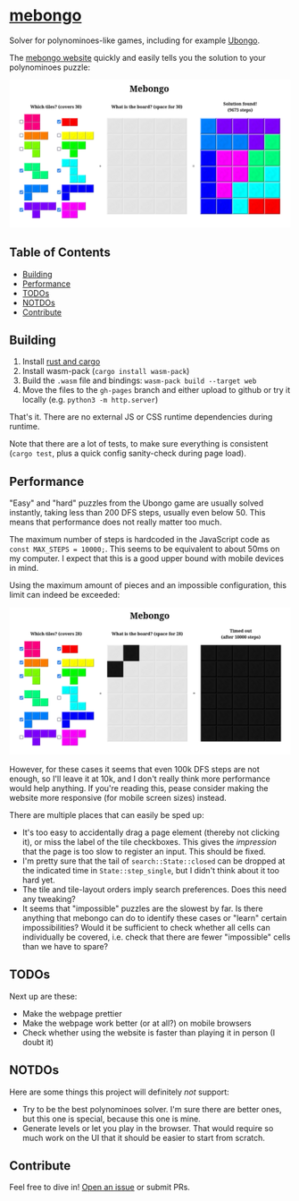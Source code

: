 # [mebongo](https://benwiederhake.github.io/mebongo/)

Solver for polynominoes-like games, including for example [Ubongo](https://boardgamegeek.com/boardgame/16986/ubongo).

The [mebongo website](https://benwiederhake.github.io/mebongo/) quickly and easily tells you the solution to your polynominoes puzzle:

[![Screenshot of the Mebongo website, where a full 5×6 board is filled with polynominoes.](screenshots/01.png)](https://benwiederhake.github.io/mebongo/)

## Table of Contents

- [Building](#building)
- [Performance](#performance)
- [TODOs](#todos)
- [NOTDOs](#notdos)
- [Contribute](#contribute)

## Building

1. Install [rust and cargo](https://rustup.rs/)
2. Install wasm-pack (`cargo install wasm-pack`)
3. Build the `.wasm` file and bindings: `wasm-pack build --target web`
4. Move the files to the `gh-pages` branch and either upload to github or try it locally (e.g. `python3 -m http.server`)

That's it. There are no external JS or CSS runtime dependencies during runtime.

Note that there are a lot of tests, to make sure everything is consistent (`cargo test`, plus a quick config sanity-check during page load).

## Performance

"Easy" and "hard" puzzles from the Ubongo game are usually solved instantly, taking less than 200 DFS steps, usually even below 50.
This means that performance does not really matter too much.

The maximum number of steps is hardcoded in the JavaScript code as
`const MAX_STEPS = 10000;`. This seems to be equivalent to about 50ms on my computer.
I expect that this is a good upper bound with mobile devices in mind.

Using the maximum amount of pieces and an impossible configuration, this limit can indeed be exceeded:

[![Screenshot of a nearly-full 5×6 board, with one cell seemingly pinched-off, therefore impossible to fill.](screenshots/02.png)](https://benwiederhake.github.io/mebongo/)

However, for these cases it seems that even 100k DFS steps are not enough, so
I'll leave it at 10k, and I don't really think more performance would help
anything. If you're reading this, pease consider making the website more responsive (for mobile screen sizes) instead.

There are multiple places that can easily be sped up:
- It's too easy to accidentally drag a page element (thereby not clicking it), or miss the label of the tile checkboxes. This gives the *impression* that the page is too slow to register an input. This should be fixed.
- I'm pretty sure that the tail of `search::State::closed` can be dropped at the indicated time in `State::step_single`, but I didn't think about it too hard yet.
- The tile and tile-layout orders imply search preferences. Does this need any tweaking?
- It seems that "impossible" puzzles are the slowest by far. Is there anything that mebongo can do to identify these cases or "learn" certain impossibilities? Would it be sufficient to check whether all cells can individually be covered, i.e. check that there are fewer "impossible" cells than we have to spare?

## TODOs

Next up are these:
* Make the webpage prettier
* Make the webpage work better (or at all?) on mobile browsers
* Check whether using the website is faster than playing it in person (I doubt it)

## NOTDOs

Here are some things this project will definitely *not* support:
* Try to be the best polynominoes solver. I'm sure there are better ones, but this one is special, because this one is mine.
* Generate levels or let you play in the browser. That would require so much work on the UI that it should be easier to start from scratch.

## Contribute

Feel free to dive in! [Open an issue](https://github.com/BenWiederhake/mebongo/issues/new) or submit PRs.

